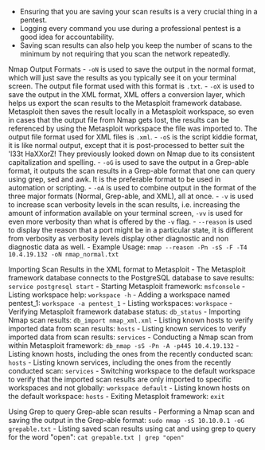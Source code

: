 - Ensuring that you are saving your scan results is a very crucial thing in a pentest.
- Logging every command you use during a professional pentest is a good idea for accountability.
- Saving scan results can also help you keep the number of scans to the minimum by not requiring that you scan the network repeatedly.

Nmap Output Formats
	- `-oN` is used to save the output in the normal format, which will just save the results as you typically see it on your terminal screen. The output file format used with this format is `.txt`.
	- `-oX` is used to save the output in the XML format, XML offers a conversion layer, which helps us export the scan results to the Metasploit framework database. Metasploit then saves the result locally in a Metasploit workspace, so even in cases that the output file from Nmap gets lost, the results can be referenced by using the Metasploit workspace the file was imported to. The output file format used for XML files is `.xml`.
	- `-oS` is the script kiddie format, it is like normal output, except that it is post-processed to better suit the 'l33t HaXXorZ! They previously looked down on Nmap due to its consistent capitalization and spelling.
	- `-oG` is used to save the output in a Grep-able format, it outputs the scan results in a Grep-able format that one can query using grep, sed and awk. It is the preferable format to be used in automation or scripting.
	- `-oA` is used to combine output in the format of the three major formats (Normal, Grep-able, and XML), all at once.
	- `-v` is used to increase scan verbosity levels in the scan results, i.e. increasing the amount of information available on your terminal screen, `-vv` is used for even more verbosity than what is offered by the `-v` flag.
	- `--reason` is used to display the reason that a port might be in a particular state, it is different from verbosity as verbosity levels display other diagnostic and non diagnostic data as well.
	- Example Usage: `nmap --reason -Pn -sS -F -T4 10.4.19.132 -oN nmap_normal.txt`

Importing Scan Results in the XML format to Metasploit
	- The Metasploit framework database connects to the PostgreSQL database to save results: `service postgresql start`
	- Starting Metasploit framework: `msfconsole`
	- Listing workspace help: `workspace -h`
	- Adding a workspace named pentest_1: `workspace -a pentest_1`
	- Listing workspaces: `workspace`
	- Verifying Metasploit framework database status: `db_status`
	- Importing Nmap scan results: `db_import nmap_xml.xml`
	- Listing known hosts to verify imported data from scan results: `hosts`
	- Listing known services to verify imported data from scan results: `services`
	- Conducting a Nmap scan from within Metasploit framework: `db_nmap -sS -Pn -A -p445 10.4.19.132`
	- Listing known hosts, including the ones from the recently conducted scan: `hosts`
	- Listing known services, including the ones from the recently conducted scan: `services`
	- Switching workspace to the default workspace to verify that the imported scan results are only imported to specific workspaces and not globally: `workspace default`
	- Listing known hosts on the default workspace: `hosts`
	- Exiting Metasploit framework: `exit`

Using Grep to query Grep-able scan results
	- Performing a Nmap scan and saving the output in the Grep-able format: `sudo nmap -sS 10.10.0.1 -oG grepable.txt`
	- Listing saved scan results using cat and using grep to query for the word "open": `cat grepable.txt | grep "open"`